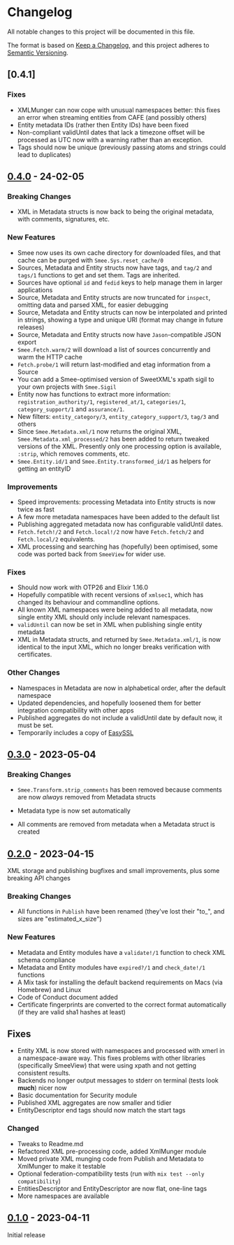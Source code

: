 # Changelog
All notable changes to this project will be documented in this file.

The format is based on [Keep a Changelog](https://keepachangelog.com/en/1.0.0/),
and this project adheres to [Semantic Versioning](https://semver.org/spec/v2.0.0.html).

## [0.4.1]

### Fixes
- XMLMunger can now cope with unusual namespaces better: this fixes an error when streaming entities from CAFE (and possibly others)
- Entity metadata IDs (rather then Entity IDs) have been fixed
- Non-compliant validUntil dates that lack a timezone offset will be processed as UTC now with a warning rather than an exception.
- Tags should now be unique (previously passing atoms and strings could lead to duplicates)

## [0.4.0] - 24-02-05

### Breaking Changes
- XML in Metadata structs is now back to being the original metadata, with comments, signatures, etc.

### New Features
- Smee now uses its own cache directory for downloaded files, and that cache can be purged with `Smee.Sys.reset_cache/0`
- Sources, Metadata and Entity structs now have tags, and `tag/2` and `tags/1` functions to get and set them. Tags are inherited.
- Sources have optional `id` and `fedid` keys to help manage them in larger applications
- Source, Metadata and Entity structs are now truncated for `inspect`, omitting data and parsed XML, for easier debugging
- Source, Metadata and Entity structs can now be interpolated and printed in strings, showing a type and unique URI 
  (format may change in future releases)
- Source, Metadata and Entity structs now have `Jason`-compatible JSON export
- `Smee.Fetch.warm/2` will download a list of sources concurrently and warm the HTTP cache
- `Fetch.probe/1` will return last-modified and etag information from a Source
- You can add a Smee-optimised version of SweetXML's xpath sigil to your own projects with `Smee.Sigil`
- Entity now has functions to extract more information: `registration_authority/1`, `registered_at/1`, `categories/1`,
  `category_support/1` and `assurance/1`.
- New filters: `entity_category/3`, `entity_category_support/3`, `tag/3` and others
- Since `Smee.Metadata.xml/1` now returns the original XML, `Smee.Metadata.xml_processed/2` has been added to return
  tweaked versions of the XML. Presently only one processing option is available, `:strip`, which removes comments, etc.
- `Smee.Entity.id/1` and `Smee.Entity.transformed_id/1` as helpers for getting an entityID

### Improvements
- Speed improvements: processing Metadata into Entity structs is now twice as fast
- A few more metadata namespaces have been added to the default list
- Publishing aggregated metadata now has configurable validUntil dates. 
- `Fetch.fetch!/2` and `Fetch.local!/2` now have `Fetch.fetch/2` and `Fetch.local/2` equivalents.
- XML processing and searching has (hopefully) been optimised, some code was ported back from `SmeeView` for wider use.

### Fixes
- Should now work with OTP26 and Elixir 1.16.0 
- Hopefully compatible with recent versions of `xmlsec1`, which has changed its behaviour and commandline options.
- All known XML namespaces were being added to all metadata, now single entity XML should only include relevant namespaces.
- `validUntil` can now be set in XML when publishing single entity metadata
- XML in Metadata structs, and returned by `Smee.Metadata.xml/1`, is now identical to the input XML, which no longer 
  breaks verification with certificates. 

### Other Changes
- Namespaces in Metadata are now in alphabetical order, after the default namespace
- Updated dependencies, and hopefully loosened them for better integration compatibility with other apps 
- Published aggregates do not include a validUntil date by default now, it must be set.
- Temporarily includes a copy of [EasySSL](https://github.com/CaliDog/EasySSL)


## [0.3.0] - 2023-05-04

### Breaking Changes
- `Smee.Transform.strip_comments` has been removed because comments are now *always* removed from Metadata structs

- Metadata type is now set automatically
- All comments are removed from metadata when a Metadata struct is created


## [0.2.0] - 2023-04-15
XML storage and publishing bugfixes and small improvements, plus some breaking API changes

### Breaking Changes
* All functions in `Publish` have been renamed (they've lost their "to_", and sizes are "estimated_x_size")

### New Features
- Metadata and Entity modules have a `validate!/1` function to check XML schema compliance
- Metadata and Entity modules have `expired?/1` and `check_date!/1` functions
- A Mix task for installing the default backend requirements on Macs (via Homebrew) and Linux
- Code of Conduct document added
- Certificate fingerprints are converted to the correct format automatically (if they are valid sha1 hashes at least)

## Fixes
- Entity XML is now stored with namespaces and processed with xmerl in a namespace-aware way. This fixes problems with
  other libraries (specifically SmeeView) that were using xpath and not getting consistent results.
- Backends no longer output messages to stderr on terminal (tests look **much**) nicer now
- Basic documentation for Security module
- Published XML aggregates are now smaller and tidier
- EntityDescriptor end tags should now match the start tags

### Changed
- Tweaks to Readme.md
- Refactored XML pre-processing code, added XmlMunger module
- Moved private XML munging code from Publish and Metadata to XmlMunger to make it testable
- Optional federation-compatibility tests (run with `mix test --only compatibility`)
- EntitiesDescriptor and EntityDescriptor are now flat, one-line tags
- More namespaces are available


## [0.1.0] - 2023-04-11
Initial release

[0.4.0]: https://github.com/Digital-Identity-Labs/smee/compare/0.3.0...0.4.0
[0.3.0]: https://github.com/Digital-Identity-Labs/smee/compare/0.2.0...0.3.0
[0.2.0]: https://github.com/Digital-Identity-Labs/smee/compare/0.1.0...0.2.0
[0.1.0]: https://github.com/Digital-Identity-Labs/smee/compare/releases/tag/0.1.0
